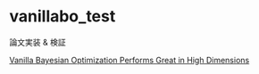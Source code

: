 # vanillabo_test

論文実装 & 検証  

[Vanilla Bayesian Optimization Performs Great in High Dimensions
](https://arxiv.org/abs/2402.02229v3)
